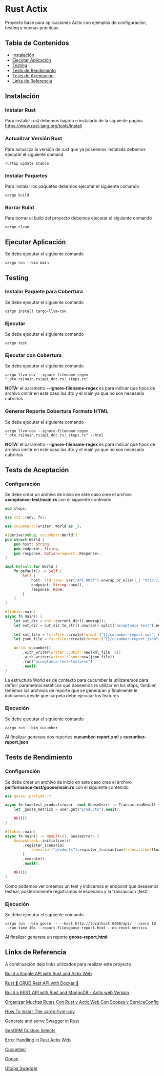 # Rust Actix

Proyecto base para aplicaciones Actix con ejemplos de configuración, testing y buenas prácticas.

## Tabla de Contenidos

- [Instalación](#instalación)
- [Ejecutar Aplicación](#ejecutar-aplicación)
- [Testing](#testing)
- [Tests de Rendimiento](#tests-de-rendimiento)
- [Tests de Aceptación](#tests-de-aceptación)
- [Links de Referencia](#links-de-referencia)

## Instalación
### Instalar Rust
Para instalar rust debemos bajarlo e instalarlo de la siguiente pagina https://www.rust-lang.org/tools/install

### Actualizar Versión Rust
Para actualiza la versión de rust que ya poseemos instalada debemos ejecutar el siguiente comand

```shell
rustup update stable
```

### Instalar Paquetes
Para instalar los paquetes debemos ejecutar el siguiente comando

```shell
cargo build
```

### Borrar Build
Para borrar el build del proyecto debemos ejecutar el siguiente comando

```shell
cargo clean
```

## Ejecutar Aplicación
Se debe ejecutar el siguiente comando

```shell
cargo run --bin main
```

## Testing
### Instalar Paquete para Cobertura
Se debe ejecutar el siguiente comando

```shell
cargo install cargo-llvm-cov
```

### Ejecutar
Se debe ejecutar el siguiente comando

```shell
cargo test
```

### Ejecutar con Cobertura
Se debe ejecutar el siguiente comando

```shell
cargo llvm-cov --ignore-filename-regex "_dto.rs|main.rs|api_doc.rs|_steps.rs"
```
**NOTA:** el parametro **--ignore-filename-regex** es para indicar que tipos de archivo omitir en este caso los dto y el main ya que no son necesario cubrirlos

### Generar Reporte Cobertura Formato HTML
Se debe ejecutar el siguiente comando

```shell
cargo llvm-cov --ignore-filename-regex "_dto.rs|main.rs|api_doc.rs|_steps.rs" --html
```
**NOTA:** el parametro **--ignore-filename-regex** es para indicar que tipos de archivo omitir en este caso los dto y el main ya que no son necesario cubrirlos

## Tests de Aceptación
### Configuración
Se debe crear un archivo de inicio en este caso cree el archivo **acceptance-test/main.rs** con el siguiente contenido

```rust
mod steps;

use std::{env, fs};

use cucumber::{writer, World as _};

#[derive(Debug, cucumber::World)]
pub struct World {
    pub host: String,
    pub endpoint: String,
    pub response: Option<reqwest::Response>,
}

impl Default for World {
    fn default() -> Self {
        Self {
            host: std::env::var("API_HOST").unwrap_or_else(|_| "http://localhost:8000/api".to_string()),
            endpoint: String::new(),
            response: None,
        }
    }
}

#[tokio::main]
async fn main() {
    let out_dir = env::current_dir().unwrap();
    let out_dir = out_dir.to_str().unwrap().split("acceptance-test").next().unwrap();
        
    let xml_file = fs::File::create(format!("{}/cucumber-report.xml", out_dir)).unwrap();
    let json_file = fs::File::create(format!("{}/cucumber-report.json", out_dir)).unwrap();

    World::cucumber()
        .with_writer(writer::JUnit::new(xml_file, 0))
        .with_writer(writer::Json::new(json_file))
        .run("acceptance-test/features")
        .await;
}
```

La estructura World es de contexto para cucumber la utilizaremos para definir parametros estaticos que deseemos re utilizar en los steps, tambien tenemos los archivos de reporte que se generaran y finalmente le indicamos desde que carpeta debe ejecutar los features

### Ejecución
Se debe ejecutar el siguiente comando

```shell
cargo run --bin cucumber
```

Al finalizar generara dos reportes **cucumber-report.xml** y **cucumber-report.json**

## Tests de Rendimiento
### Configuración
Se debe crear un archivo de inicio en este caso cree el archivo **performance-test/goose/main.rs** con el siguiente contenido

```rust
use goose::prelude::*;

async fn loadtest_products(user: &mut GooseUser) -> TransactionResult {
    let _goose_metrics = user.get("products").await?;

    Ok(())
}

#[tokio::main]
async fn main() -> Result<(), GooseError> {
    GooseAttack::initialize()?
        .register_scenario(
            scenario!("products").register_transaction(transaction!(loadtest_products))
        )
        .execute()
        .await?;

    Ok(())
}
```

Como podemos ver creamos un test y indicamos el endpoint que deseamos testear, posteriormente registramos el escenario y la transaccion (test)

### Ejecución
Se debe ejecutar el siguiente comando

```shell
cargo run --bin goose -- --host http://localhost:8000/api/ --users 10 --run-time 10s --report-file=goose-report.html --no-reset-metrics
```

Al finalizar generara un reporte **goose-report.html**

## Links de Referencia
A continuación dejo links utilizados para realizar este proyecto

[Build a Simple API with Rust and Actix Web](https://codevoweb.com/build-a-simple-api-with-rust-and-actix-web/)

[Rust 🦀 CRUD Rest API with Docker 🐳](https://dev.to/francescoxx/rust-crud-rest-api-3n45)

[Build a REST API with Rust and MongoDB - Actix web Version](https://dev.to/hackmamba/build-a-rest-api-with-rust-and-mongodb-actix-web-version-ei1)

[Organizar Muchas Rutas Con Rust y Actix Web Con Scopes y ServiceConfig](https://rustyfullstack.com/blog/organizar-muchas-rutas-con-rust-y-actix-web)

[How To Install The cargo-llvm-cov](https://lib.rs/install/cargo-llvm-cov)

[Generate and serve Swagger in Rust](https://medium.com/@nunocarvalhodossantos/generate-and-serve-swagger-in-rust-a7be97aeabfb)

[SeaORM Custom Selects](https://www.sea-ql.org/SeaORM/docs/advanced-query/custom-select/#handling-custom-selects)

[Error Handling in Rust Actix Web](https://dev.to/chaudharypraveen98/error-handling-in-actix-web-4mm)

[Cucumber](https://cucumber-rs.github.io/cucumber/current/introduction.html)

[Goose](https://github.com/tag1consulting/goose)

[Utoipa Swagger](https://crates.io/crates/utoipa-swagger-ui)